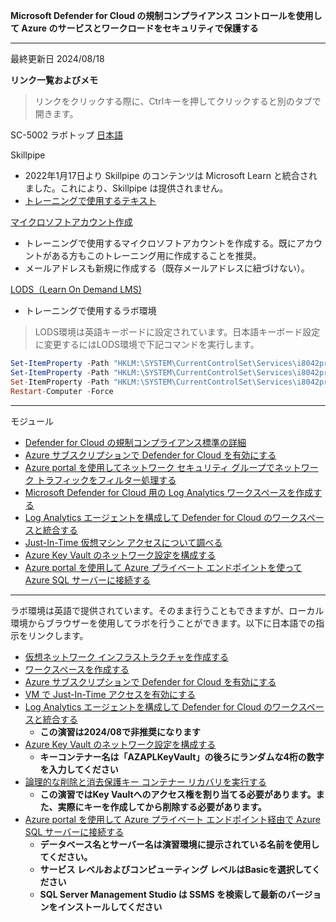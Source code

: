 **Microsoft Defender for Cloud の規制コンプライアンス コントロールを使用して Azure のサービスとワークロードをセキュリティで保護する**
***

最終更新日 2024/08/18

**リンク一覧およびメモ**

 > リンクをクリックする際に、Ctrlキーを押してクリックすると別のタブで開きます。

SC-5002 ラボトップ [日本語](https://github.com/MicrosoftLearning/Secure-Azure-with-Microsoft-Defender-Cloud-Compliance-Controls.ja-jp/tree/main/Instructions/Labs)

Skillpipe

- 2022年1月17日より Skillpipe のコンテンツは Microsoft Learn と統合されました。これにより、Skillpipe は提供されません。
- [トレーニングで使用するテキスト](https://learn.microsoft.com/ja-jp/training/paths/secure-azure-services-workloads-defender-cloud/)

[マイクロソフトアカウント作成](https://account.microsoft.com/account/Account)

- トレーニングで使用するマイクロソフトアカウントを作成する。既にアカウントがある方もこのトレーニング用に作成することを推奨。
- メールアドレスも新規に作成する（既存メールアドレスに紐づけない）。

[LODS（Learn On Demand LMS)](https://esi.learnondemand.net/User/Login?ReturnUrl=%2F)

- トレーニングで使用するラボ環境

 > LODS環境は英語キーボードに設定されています。日本語キーボード設定に変更するにはLODS環境で下記コマンドを実行します。

```powershell
Set-ItemProperty -Path "HKLM:\SYSTEM\CurrentControlSet\Services\i8042prt\Parameters" -Name "LayerDriver JPN" -Value "kbd106.dll"
Set-ItemProperty -Path "HKLM:\SYSTEM\CurrentControlSet\Services\i8042prt\Parameters" -Name "OverrideKeyboardType" -Value 7
Set-ItemProperty -Path "HKLM:\SYSTEM\CurrentControlSet\Services\i8042prt\Parameters" -Name "OverrideKeyboardSubtype" -Value 2
Restart-Computer -Force
```

***
モジュール
- [Defender for Cloud の規制コンプライアンス標準の詳細](https://learn.microsoft.com/ja-jp/training/modules/examine-defender-cloud-regulatory-compliance-standards/)
- [Azure サブスクリプションで Defender for Cloud を有効にする](https://learn.microsoft.com/ja-jp/training/modules/enable-defender-cloud-azure-subscription/)
- [Azure portal を使用してネットワーク セキュリティ グループでネットワーク トラフィックをフィルター処理する](https://learn.microsoft.com/ja-jp/training/modules/filter-network-traffic-network-security-group-using-azure-portal/)
- [Microsoft Defender for Cloud 用の Log Analytics ワークスペースを作成する](https://learn.microsoft.com/ja-jp/training/modules/create-log-analytics-workspace-microsoft-defender-cloud/)
- [Log Analytics エージェントを構成して Defender for Cloud のワークスペースと統合する](https://learn.microsoft.com/ja-jp/training/modules/configure-integrate-analytics-agent-defender-cloud/)
- [Just-In-Time 仮想マシン アクセスについて調べる](https://learn.microsoft.com/ja-jp/training/modules/just-in-time-access/)
- [Azure Key Vault のネットワーク設定を構成する](https://learn.microsoft.com/ja-jp/training/modules/configure-azure-key-vault-networking-settings/)
- [Azure portal を使用して Azure プライベート エンドポイントを使って Azure SQL サーバーに接続する](https://learn.microsoft.com/ja-jp/training/modules/connect-azure-server-private-endpoint-using-azure-portal/)



***
ラボ環境は英語で提供されています。そのまま行うこともできますが、ローカル環境からブラウザーを使用してラボを行うことができます。以下に日本語での指示をリンクします。

- [仮想ネットワーク インフラストラクチャを作成する](https://github.com/MicrosoftLearning/Secure-Azure-with-Microsoft-Defender-Cloud-Compliance-Controls.ja-jp/blob/main/Instructions/Labs/LAB_01_Create%20a%20virtual%20network%20infrastructure.md)
- [ワークスペースを作成する](https://github.com/MicrosoftLearning/Secure-Azure-with-Microsoft-Defender-Cloud-Compliance-Controls.ja-jp/blob/main/Instructions/Labs/LAB_02_Create%20a%20Log%20Analytics%20workspace%20for%20Microsoft%20Defender%20for%20Cloud.md)
- [Azure サブスクリプションで Defender for Cloud を有効にする](https://github.com/MicrosoftLearning/Secure-Azure-with-Microsoft-Defender-Cloud-Compliance-Controls.ja-jp/blob/main/Instructions/Labs/LAB_01_Enable%20Defender%20for%20Cloud%20on%20your%20Azure%20subscription.md)
- [VM で Just-In-Time アクセスを有効にする](https://github.com/MicrosoftLearning/Secure-Azure-with-Microsoft-Defender-Cloud-Compliance-Controls.ja-jp/blob/main/Instructions/Labs/LAB_03b_Configure%20just-in-time%20(JIT)%20VM%20access%20in%20Defender%20for%20Cloud.md)
- [Log Analytics エージェントを構成して Defender for Cloud のワークスペースと統合する](https://github.com/MicrosoftLearning/Secure-Azure-with-Microsoft-Defender-Cloud-Compliance-Controls.ja-jp/blob/main/Instructions/Labs/LAB_04_Configure%20and%20integrate%20a%20Log%20Analytics%20agent%20and%20workspace%20in%20Defender%20for%20Cloud.md)
  - **この演習は2024/08で非推奨になります**
- [Azure Key Vault のネットワーク設定を構成する](https://github.com/MicrosoftLearning/Secure-Azure-with-Microsoft-Defender-Cloud-Compliance-Controls.ja-jp/blob/main/Instructions/Labs/LAB_06a_Configure%20Azure%20Key%20Vault%20networking%20settings.md)
  - **キーコンテナー名は「AZAPLKeyVault」の後ろにランダムな4桁の数字を入力してください**
- [論理的な削除と消去保護キー コンテナー リカバリを実行する](https://github.com/MicrosoftLearning/Secure-Azure-with-Microsoft-Defender-Cloud-Compliance-Controls.ja-jp/blob/main/Instructions/Labs/LAB_06b_Perform%20soft-delete%20and%20purge%20protection%20key%20vault%20recovery.md)
  - **この演習ではKey Vaultへのアクセス権を割り当てる必要があります。また、実際にキーを作成してから削除する必要があります。**
- [Azure portal を使用して Azure プライベート エンドポイント経由で Azure SQL サーバーに接続する](https://github.com/MicrosoftLearning/Secure-Azure-with-Microsoft-Defender-Cloud-Compliance-Controls.ja-jp/blob/main/Instructions/Labs/LAB_07_Connect%20to%20an%20Azure%20SQL%20server%20using%20an%20Azure%20Private%20Endpoint%20using%20the%20Azure%20portal.md)
  - **データベース名とサーバー名は演習環境に提示されている名前を使用してください。**
  - **サービス レベルおよびコンピューティング レベルはBasicを選択してください**
  - **SQL Server Management Studio は SSMS を検索して最新のバージョンをインストールしてください**

